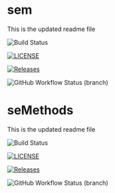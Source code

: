 # sem
This is the updated readme file

![Build Status](https://github.com/Nyeinsu-enu/sem/actions/workflows/main.yml/badge.svg?branch=develop)

[![LICENSE](https://img.shields.io/github/license/Nyeinsu-enu/sem.svg?style=flat-square)](https://github.com/Nyeinsu-enu/sem/blob/master/LICENSE)

[![Releases](https://img.shields.io/github/release/Nyeinsu-enu/sem/all.svg?style=flat-square)](https://github.com/Nyeinsu-enu/sem/releases)

![GitHub Workflow Status (branch)](https://img.shields.io/github/actions/workflow/status/Nyeinsu-enu/sem/main.yml?branch=develop&style=flat-square)

# seMethods
This is the updated readme file

![Build Status](https://github.com/nyeinsu-enu/sem/actions/workflows/main.yml/badge.svg)

[![LICENSE](https://img.shields.io/github/license/Nyeinsu-enu/sem.svg?style=flat-square)](https://github.com/Nyeinsu-enu/sem/blob/master/LICENSE)

[![Releases](https://img.shields.io/github/release/Nyeinsu-enu/sem/all.svg?style=flat-square)](https://github.com/Nyeinsu-enu/sem/releases)

![GitHub Workflow Status (branch)](https://img.shields.io/github/actions/workflow/status/Nyeinsu-enu/sem/main.yml?branch=develop&style=flat-square)